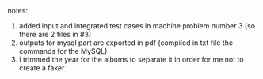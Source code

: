 notes:

1. added input and integrated test cases in machine problem number 3 (so there are 2 files in #3)
2. outputs for mysql part are exported in pdf (compiled in txt file the commands for the MySQL)
3. i trimmed the year for the albums to separate it in order for me not to create a faker
